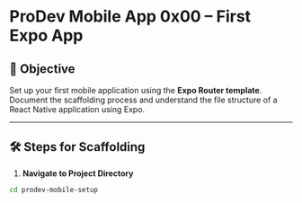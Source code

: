 # ProDev Mobile App 0x00 – First Expo App

## 📱 Objective

Set up your first mobile application using the **Expo Router template**. Document the scaffolding process and understand the file structure of a React Native application using Expo.

---

## 🛠️ Steps for Scaffolding

1. **Navigate to Project Directory**

```bash
cd prodev-mobile-setup
